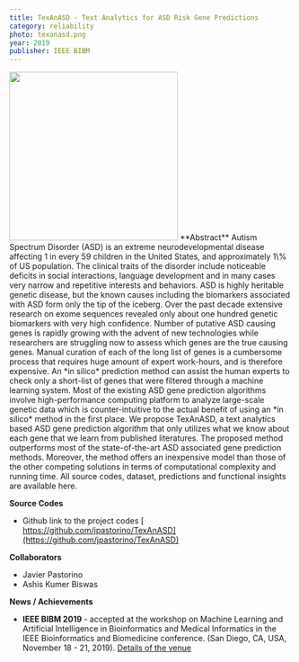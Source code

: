 ```yaml
---
title: TexAnASD - Text Analytics for ASD Risk Gene Predictions 
category: reliability
photo: texanasd.png
year: 2019
publisher: IEEE BIBM
---
```


<img width="300" src="{{site.baseurl}}/images/research/{{page.photo}}" data-action="zoom">
**Abstract**
Autism Spectrum Disorder (ASD) is an extreme neurodevelopmental disease affecting 1 in every 59 children in the United States, and approximately 1\% of US population. The clinical traits of the disorder include noticeable deficits in social interactions, language development and in many cases very narrow and repetitive interests and behaviors. ASD is highly heritable genetic disease, but the known causes including the  biomarkers associated with ASD form only the tip of the iceberg. Over the past decade extensive research on exome sequences revealed only about one hundred genetic biomarkers with very high confidence. Number of putative ASD causing genes is rapidly growing with the advent of new technologies while researchers are struggling now to assess which genes are the true causing genes. Manual curation of each of the long list of genes is a cumbersome process that requires huge amount of expert work-hours, and is therefore expensive. An *in silico* prediction method can assist the human experts to check only a short-list of genes that were filtered through a machine learning system. Most of the existing ASD gene prediction algorithms involve high-performance computing platform to analyze large-scale genetic data which is counter-intuitive to the actual benefit of using an *in silico* method in the first place. We propose TexAnASD, a text analytics based ASD gene prediction algorithm that only utilizes what we know about each gene that we learn from published literatures. The proposed method outperforms most of the state-of-the-art ASD associated gene prediction methods. Moreover, the method offers an inexpensive model than those of the other competing solutions in terms of computational complexity and running time. All source codes, dataset, predictions and functional insights are available here.


**Source Codes**
- Github link to the project codes [ https://github.com/jpastorino/TexAnASD](https://github.com/jpastorino/TexAnASD)

**Collaborators**
- Javier Pastorino
- Ashis Kumer Biswas

**News / Achievements**
- **IEEE BIBM 2019** - accepted at the workshop on Machine Learning and Artificial Intelligence in Bioinformatics and Medical Informatics in the IEEE Bioinformatics and Biomedicine conference.  (San Diego, CA, USA, November 18 - 21, 2019). [Details of the venue](https://ieeebibm.org/BIBM2019/index.html)
